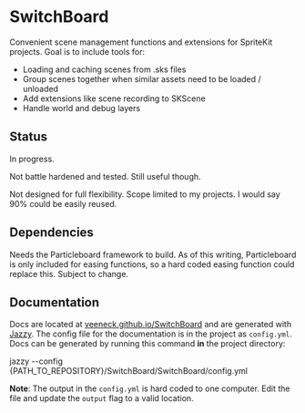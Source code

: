 # SwitchBoard

Convenient scene management functions and extensions for SpriteKit projects. Goal is to include tools for:

- Loading and caching scenes from .sks files
- Group scenes together when similar assets need to be loaded / unloaded
- Add extensions like scene recording to SKScene
- Handle world and debug layers

## Status

In progress.

Not battle hardened and tested. Still useful though.

Not designed for full flexibility. Scope limited to my projects. I would say 90% could be easily reused.

## Dependencies

Needs the Particleboard framework to build. As of this writing, Particleboard is only included for easing functions, so a hard coded easing function could replace this. Subject to change.

## Documentation

Docs are located at [veeneck.github.io/SwitchBoard](http://veeneck.github.io/SwitchBoard) and are generated with [Jazzy](https://github.com/Realm/jazzy). The config file for the documentation is in the project as `config.yml`. Docs can be generated by running this command **in** the project directory:

jazzy --config {PATH_TO_REPOSITORY}/SwitchBoard/SwitchBoard/config.yml

**Note**: The output in the `config.yml` is hard coded to one computer. Edit the file and update the `output` flag to a valid location.
